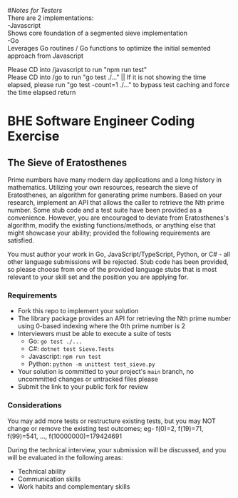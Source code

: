 #*Notes for Testers*  
There are 2 implementations:  
 -Javascript  
 Shows core foundation of a segmented sieve implementation  
 -Go  
 Leverages Go routines / Go functions to optimize the initial semented approach from Javascript  

Please CD into /javascript to run "npm run test"  
Please CD into /go to run "go test ./..." || If it is not showing the time elapsed, please run "go test -count=1 ./..." to bypass test caching and force the time elapsed return  


# BHE Software Engineer Coding Exercise

## The Sieve of Eratosthenes

Prime numbers have many modern day applications and a long history in 
mathematics. Utilizing your own resources, research the sieve of Eratosthenes,
an algorithm for generating prime numbers. Based on your research, implement 
an API that allows the caller to retrieve the Nth prime number.
Some stub code and a test suite have been provided as a convenience. However, 
you are encouraged to deviate from Eratosthenes's algorithm, modify the 
existing functions/methods, or anything else that might showcase your ability; 
provided the following requirements are satisfied.

You must author your work in Go, JavaScript/TypeScript, Python, or C# - all 
other language submissions will be rejected. Stub code has been provided, so 
please choose from one of the provided language stubs that is most 
relevant to your skill set and the position you are applying for.

### Requirements

- Fork this repo to implement your solution
- The library package provides an API for retrieving the Nth prime number using 0-based indexing where the 0th prime number is 2
- Interviewers must be able to execute a suite of tests
  - Go: `go test ./...`
  - C#: `dotnet test Sieve.Tests`
  - Javascript: `npm run test`
  - Python: `python -m unittest test_sieve.py`
- Your solution is committed to your project's `main` branch, no uncommitted changes or untracked files please
- Submit the link to your public fork for review

### Considerations

You may add more tests or restructure existing tests, but you may NOT change or remove
the existing test outcomes; eg- f(0)=2, f(19)=71, f(99)=541, ..., f(10000000)=179424691 

During the technical interview, your submission will be discussed, and you will be evaluated in the following areas:

- Technical ability
- Communication skills
- Work habits and complementary skills
